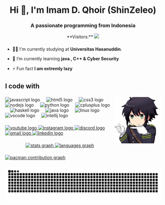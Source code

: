 <h1 align="center">Hi 👋, I'm Imam D. Qhoir (ShinZeleo)</h1>
<h3 align="center">A passionate programming from Indonesia</h3>

<!-- <p align="left"> <img src="https://komarev.com/ghpvc/?username=shinzeleo&label=Profile%20views&color=0e75b6&style=flat" alt="shinzeleo" /> </p> -->
<div align="center">
  **Visitors:**
  <img src="https://profile-counter.glitch.me/ShinZeleo/count.svg?"  />
</div>

###


- 👨‍💻 I'm currently studying at **Universitas Hasanuddin**.

- 🌱 I’m currently learning **java , C++ & Cyber Security**

- ⚡ Fun fact **I am extremly lazy**


###

<h2 align="left">I code with</h2>


###

<img align="right" height="150" src=".github\workflows\seraph-of-the-end-yuu.gif"  />

###

<div align="left">
  <img src="https://cdn.jsdelivr.net/gh/devicons/devicon/icons/javascript/javascript-original.svg" height="30" alt="javascript logo"  />
  <img width="12" />
  <img src="https://cdn.jsdelivr.net/gh/devicons/devicon/icons/html5/html5-original.svg" height="30" alt="html5 logo"  />
  <img width="12" />
  <img src="https://cdn.jsdelivr.net/gh/devicons/devicon/icons/css3/css3-original.svg" height="30" alt="css3 logo"  />
  <img width="12" />
  <img src="https://cdn.jsdelivr.net/gh/devicons/devicon/icons/nodejs/nodejs-original.svg" height="30" alt="nodejs logo"  />
  <img width="12" />
  <img src="https://cdn.jsdelivr.net/gh/devicons/devicon/icons/python/python-original.svg" height="30" alt="python logo"  />
  <img width="12" />
  <img src="https://cdn.jsdelivr.net/gh/devicons/devicon/icons/cplusplus/cplusplus-original.svg" height="30" alt="cplusplus logo"  />
  <img width="12" />
  <img src="https://cdn.jsdelivr.net/gh/devicons/devicon/icons/haskell/haskell-original.svg" height="30" alt="haskell logo"  />
  <img width="12" />
  <img src="https://cdn.jsdelivr.net/gh/devicons/devicon/icons/java/java-original.svg" height="30" alt="java logo"  />
  <img width="12" />
  <img src="https://cdn.jsdelivr.net/gh/devicons/devicon/icons/linux/linux-original.svg" height="30" alt="linux logo"  />
  <img width="12" />
  <img src="https://cdn.jsdelivr.net/gh/devicons/devicon/icons/vscode/vscode-original.svg" height="30" alt="vscode logo"  />
  <img width="12" />
  <img src="https://cdn.jsdelivr.net/gh/devicons/devicon/icons/intellij/intellij-original.svg" height="30" alt="intellij logo"  />
</div>

###

<div align="left">
  <a href="https://www.youtube.com/@qhosans841" target="blank"><img src="https://img.shields.io/static/v1?message=Youtube&logo=youtube&label=&color=FF0000&logoColor=white&labelColor=&style=for-the-badge" height="35" alt="youtube logo"  />
  <a href="https://www.instagram.com/qhosans_" target="blank"><img src="https://img.shields.io/static/v1?message=Instagram&logo=instagram&label=&color=E4405F&logoColor=white&labelColor=&style=for-the-badge" height="35" alt="instagram logo"  />
  <a href="https://discordapp.com/users/693003065359335435" target="blank"><img src="https://img.shields.io/static/v1?message=Discord&logo=discord&label=&color=7289DA&logoColor=white&labelColor=&style=for-the-badge" height="35" alt="discord logo"  />
  <a href="mailto:imamqhoir28@gmail.com" target="blank"><img src="https://img.shields.io/static/v1?message=Gmail&logo=gmail&label=&color=D14836&logoColor=white&labelColor=&style=for-the-badge" height="35" alt="gmail logo"  />
  <a href="https://www.linkedin.com/in/imam-dza-qhoir-647a20246/" target="blank"><img src="https://img.shields.io/static/v1?message=LinkedIn&logo=linkedin&label=&color=0077B5&logoColor=white&labelColor=&style=for-the-badge" height="35" alt="linkedin logo"  />
</div>

###

<!-- <h3 align="left">Connect with me:</h3>
<p align="left"> -->
<!-- <a href="https://codepen.io/.." target="blank"><img align="center" src="https://raw.githubusercontent.com/rahuldkjain/github-profile-readme-generator/master/src/images/icons/Social/codepen.svg" alt=".." height="30" width="40" /></a> -->
<!-- <a href="https://linkedin.com/in/..." target="blank"><img align="center" src="https://raw.githubusercontent.com/rahuldkjain/github-profile-readme-generator/master/src/images/icons/Social/linked-in-alt.svg" alt="..." height="30" width="40" /></a> -->
<!-- <a href="https://stackoverflow.com/users/.." target="blank"><img align="center" src="https://raw.githubusercontent.com/rahuldkjain/github-profile-readme-generator/master/src/images/icons/Social/stack-overflow.svg" alt=".." height="30" width="40" /></a> -->
<!-- <a href="https://codesandbox.com/.." target="blank"><img align="center" src="https://raw.githubusercontent.com/rahuldkjain/github-profile-readme-generator/master/src/images/icons/Social/codesandbox.svg" alt=".." height="30" width="40" /></a> -->
<!-- <a href="https://www.instagram.com/qhosans_" target="blank"><img align="center" src="https://raw.githubusercontent.com/rahuldkjain/github-profile-readme-generator/master/src/images/icons/Social/instagram.svg" alt=".." height="30" width="40" /></a>
<a href="https://www.youtube.com/c/.." target="blank"><img align="center" src="https://raw.githubusercontent.com/rahuldkjain/github-profile-readme-generator/master/src/images/icons/Social/youtube.svg" alt=".." height="30" width="40" /></a> -->
<!-- <a href="https://discord.gg/.." target="blank"><img align="center" src="https://raw.githubusercontent.com/rahuldkjain/github-profile-readme-generator/master/src/images/icons/Social/discord.svg" alt=".." height="30" width="40" /></a>
</p> -->

<!-- <h3 align="left">Languages and Tools:</h3>
<p align="left"> <a href="https://aws.amazon.com" target="_blank" rel="noreferrer"> <img src="https://raw.githubusercontent.com/devicons/devicon/master/icons/amazonwebservices/amazonwebservices-original-wordmark.svg" alt="aws" width="40" height="40"/> </a> <a href="https://getbootstrap.com" target="_blank" rel="noreferrer"> <img src="https://raw.githubusercontent.com/devicons/devicon/master/icons/bootstrap/bootstrap-plain-wordmark.svg" alt="bootstrap" width="40" height="40"/> </a> <a href="https://www.w3schools.com/css/" target="_blank" rel="noreferrer"> <img src="https://raw.githubusercontent.com/devicons/devicon/master/icons/css3/css3-original-wordmark.svg" alt="css3" width="40" height="40"/> </a> <a href="https://git-scm.com/" target="_blank" rel="noreferrer"> <img src="https://www.vectorlogo.zone/logos/git-scm/git-scm-icon.svg" alt="git" width="40" height="40"/> </a> <a href="https://www.haskell.org/" target="_blank" rel="noreferrer"> <img src="https://upload.wikimedia.org/wikipedia/commons/1/1c/Haskell-Logo.svg" alt="haskell" width="40" height="40"/> </a> <a href="https://www.w3.org/html/" target="_blank" rel="noreferrer"> <img src="https://raw.githubusercontent.com/devicons/devicon/master/icons/html5/html5-original-wordmark.svg" alt="html5" width="40" height="40"/> </a> <a href="https://developer.mozilla.org/en-US/docs/Web/JavaScript" target="_blank" rel="noreferrer"> <img src="https://raw.githubusercontent.com/devicons/devicon/master/icons/javascript/javascript-original.svg" alt="javascript" width="40" height="40"/> </a> <a href="https://nodejs.org" target="_blank" rel="noreferrer"> <img src="https://raw.githubusercontent.com/devicons/devicon/master/icons/nodejs/nodejs-original-wordmark.svg" alt="nodejs" width="40" height="40"/> </a> <a href="https://www.python.org" target="_blank" rel="noreferrer"> <img src="https://raw.githubusercontent.com/devicons/devicon/master/icons/python/python-original.svg" alt="python" width="40" height="40"/> </a> </p> -->

<!-- <p>&nbsp;<img align="center" src="https://github-readme-stats.vercel.app/api?username=shinzeleo&show_icons=true&locale=en" alt="shinzeleo" /></p> -->
<!-- <p><img align="center" src="https://github-readme-streak-stats.herokuapp.com/?user=shinzeleo&" alt="shinzeleo" /></p> -->

<div align="center">
  <img src="https://github-readme-stats.vercel.app/api?username=ShinZeleo&hide_title=false&hide_rank=false&show_icons=true&include_all_commits=true&count_private=true&disable_animations=false&theme=dracula&locale=en&hide_border=false&order=1" height="150" alt="stats graph"  />
  <img src="https://github-readme-stats.vercel.app/api/top-langs?username=ShinZeleo&locale=en&hide_title=false&layout=compact&card_width=320&langs_count=5&theme=dracula&hide_border=false&order=2" height="150" alt="languages graph"  />
</div>

###


<picture>
  <source media="(prefers-color-scheme: dark)" srcset="https://raw.githubusercontent.com/ShinZeleo/ShinZeleo/output/pacman-contribution-graph-dark.svg">
  <source media="(prefers-color-scheme: light)" srcset="https://raw.githubusercontent.com/ShinZeleo/ShinZeleo/output/pacman-contribution-graph.svg">
  <img alt="pacman contribution graph" src="https://raw.githubusercontent.com/ShinZeleo/ShinZeleo/output/pacman-contribution-graph.svg">
</picture>

###
<img src="https://raw.githubusercontent.com/ShinZeleo/ShinZeleo/output/snake.svg" alt="Snake animation" />

###
